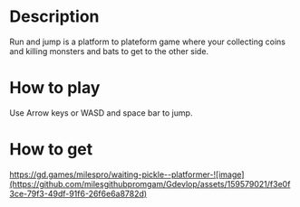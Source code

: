 # Description
Run and jump is a platform to plateform game where your collecting coins and killing monsters and bats to get to the other side.
# How to play
Use Arrow keys or WASD and space bar to jump.
# How to get
https://gd.games/milespro/waiting-pickle--platformer-![image](https://github.com/milesgithubpromgam/Gdevlop/assets/159579021/f3e0f3ce-79f3-49df-91f6-26f6e6a8782d)
